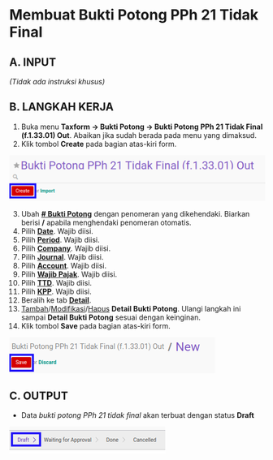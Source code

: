 # Membuat Bukti Potong PPh 21 Tidak Final

## A. INPUT

*(Tidak ada instruksi khusus)*

## B. LANGKAH KERJA

1. Buka menu **Taxform -> Bukti Potong -> Bukti Potong PPh 21 Tidak Final (f.1.33.01) Out**. Abaikan jika sudah berada pada menu yang dimaksud.
2. Klik tombol **Create** pada bagian atas-kiri form.

![](../../img/bukpot-pph-21-tidak-final/tombol-create.png)

3. Ubah **[# Bukti Potong](./penjelasan.md#field-no-bukti-potong)** dengan penomeran yang dikehendaki. Biarkan berisi **/** apabila menghendaki penomeran otomatis.
4. Pilih **[Date](./penjelasan.md#field-date)**. Wajib diisi.
5. Pilih **[Period](./penjelasan.md#field-period)**. Wajib diisi.
6. Pilih **[Company](./penjelasan.md#field-company)**. Wajib diisi.
7. Pilih **[Journal](./penjelasan.md#field-journal)**. Wajib diisi.
8. Pilih **[Account](./penjelasan.md#field-account)**. Wajib diisi.
9. Pilih **[Wajib Pajak](./penjelasan.md#field-wajib-pajak)**. Wajib diisi.
10. Pilih **[TTD](./penjelasan.md#field-ttd)**. Wajib diisi.
11. Pilih **[KPP](./penjelasan.md#field-kpp)**. Wajib diisi.
12. Beralih ke tab **[Detail](./penjelasan.md#tab-detail)**.
13. <a name="l13">[Tambah](./menambahkan-detail-bukti-potong.md)/[Modifikasi](./memodifikasi-detail-bukti-potong.md)/[Hapus](./menghapus-detail-bukti-potong.md) **Detail Bukti Potong**</a>. Ulangi langkah ini sampai **Detail Bukti Potong** sesuai dengan keinginan.
14. Klik tombol **Save** pada bagian atas-kiri form.

![](../../img/bukpot-pph-21-tidak-final/tombol-save-new.png)

## C. OUTPUT

* Data *bukti potong PPh 21 tidak final* akan terbuat dengan status **Draft**

![](../../img/bukpot-pph-21-tidak-final/status-draft.png)
